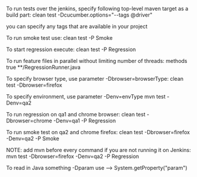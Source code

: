 To run tests over the jenkins, specify following top-level maven target as a build part:
clean test -Dcucumber.options="--tags @driver"

you can specify any tags that are available in your project

To run smoke test use:
clean test -P Smoke

To start regression execute:
clean test -P Regression

To run feature files in parallel without limiting number of threads:
<parallel>methods</parallel>
<useUnlimitedThreads>true</useUnlimitedThreads>
<includes>
  <include>**/RegressionRunner.java</include>
</includes>

To specify browser type, use parameter -Dbrowser=browserType:
clean test -Dbrowser=firefox

To specify environment, use parameter -Denv=envType
mvn test -Denv=qa2

To run regression on qa1 and chrome browser:
clean test -Dbrowser=chrome -Denv=qa1 -P Regression

To run smoke test on qa2 and chrome firefox:
clean test -Dbrowser=firefox -Denv=qa2 -P Smoke

NOTE: add mvn before every command if you are not running it on Jenkins:
mvn test -Dbrowser=firefox -Denv=qa2 -P Regression

To read in Java something -Dparam use --> System.getProperty("param")